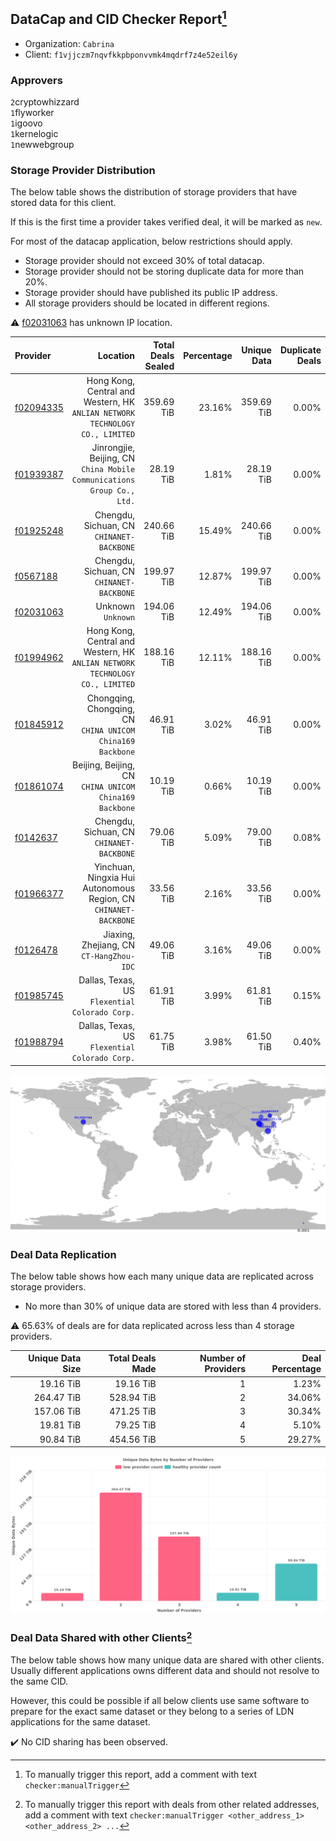 ## DataCap and CID Checker Report[^1]
 - Organization: `Cabrina`
 - Client: `f1vjjczm7nqvfkkpbponvvmk4mqdrf7z4e52eil6y`
### Approvers
`2`cryptowhizzard<br/>`1`flyworker<br/>`1`igoovo<br/>`1`kernelogic<br/>`1`newwebgroup

### Storage Provider Distribution
The below table shows the distribution of storage providers that have stored data for this client.

If this is the first time a provider takes verified deal, it will be marked as `new`.

For most of the datacap application, below restrictions should apply.
 - Storage provider should not exceed 30% of total datacap.
 - Storage provider should not be storing duplicate data for more than 20%.
 - Storage provider should have published its public IP address.
 - All storage providers should be located in different regions.

⚠️ [f02031063](https://filfox.info/en/address/f02031063) has unknown IP location.

| Provider                                              |                                                                        Location | Total Deals Sealed | Percentage | Unique Data | Duplicate Deals |
| :---------------------------------------------------- | ------------------------------------------------------------------------------: | -----------------: | ---------: | ----------: | --------------: |
| [f02094335](https://filfox.info/en/address/f02094335) | Hong Kong, Central and Western, HK<br/>`ANLIAN NETWORK TECHNOLOGY CO., LIMITED` |         359.69 TiB |     23.16% |  359.69 TiB |           0.00% |
| [f01939387](https://filfox.info/en/address/f01939387) |       Jinrongjie, Beijing, CN<br/>`China Mobile Communications Group Co., Ltd.` |          28.19 TiB |      1.81% |   28.19 TiB |           0.00% |
| [f01925248](https://filfox.info/en/address/f01925248) |                                    Chengdu, Sichuan, CN<br/>`CHINANET-BACKBONE` |         240.66 TiB |     15.49% |  240.66 TiB |           0.00% |
| [f0567188](https://filfox.info/en/address/f0567188)   |                                    Chengdu, Sichuan, CN<br/>`CHINANET-BACKBONE` |         199.97 TiB |     12.87% |  199.97 TiB |           0.00% |
| [f02031063](https://filfox.info/en/address/f02031063) |                                                           Unknown<br/>`Unknown` |         194.06 TiB |     12.49% |  194.06 TiB |           0.00% |
| [f01994962](https://filfox.info/en/address/f01994962) | Hong Kong, Central and Western, HK<br/>`ANLIAN NETWORK TECHNOLOGY CO., LIMITED` |         188.16 TiB |     12.11% |  188.16 TiB |           0.00% |
| [f01845912](https://filfox.info/en/address/f01845912) |                   Chongqing, Chongqing, CN<br/>`CHINA UNICOM China169 Backbone` |          46.91 TiB |      3.02% |   46.91 TiB |           0.00% |
| [f01861074](https://filfox.info/en/address/f01861074) |                       Beijing, Beijing, CN<br/>`CHINA UNICOM China169 Backbone` |          10.19 TiB |      0.66% |   10.19 TiB |           0.00% |
| [f0142637](https://filfox.info/en/address/f0142637)   |                                    Chengdu, Sichuan, CN<br/>`CHINANET-BACKBONE` |          79.06 TiB |      5.09% |   79.00 TiB |           0.08% |
| [f01966377](https://filfox.info/en/address/f01966377) |             Yinchuan, Ningxia Hui Autonomous Region, CN<br/>`CHINANET-BACKBONE` |          33.56 TiB |      2.16% |   33.56 TiB |           0.00% |
| [f0126478](https://filfox.info/en/address/f0126478)   |                                     Jiaxing, Zhejiang, CN<br/>`CT-HangZhou-IDC` |          49.06 TiB |      3.16% |   49.06 TiB |           0.00% |
| [f01985745](https://filfox.info/en/address/f01985745) |                               Dallas, Texas, US<br/>`Flexential Colorado Corp.` |          61.91 TiB |      3.99% |   61.81 TiB |           0.15% |
| [f01988794](https://filfox.info/en/address/f01988794) |                               Dallas, Texas, US<br/>`Flexential Colorado Corp.` |          61.75 TiB |      3.98% |   61.50 TiB |           0.40% |

<img src="https://raw.githubusercontent.com/data-preservation-programs/filplus-checker-assets/main/filecoin-project/filecoin-plus-large-datasets/issues/1592/1682404597784.png"/>

### Deal Data Replication
The below table shows how each many unique data are replicated across storage providers.

- No more than 30% of unique data are stored with less than 4 providers.

⚠️ 65.63% of deals are for data replicated across less than 4 storage providers.

| Unique Data Size | Total Deals Made | Number of Providers | Deal Percentage |
| ---------------: | ---------------: | ------------------: | --------------: |
|        19.16 TiB |        19.16 TiB |                   1 |           1.23% |
|       264.47 TiB |       528.94 TiB |                   2 |          34.06% |
|       157.06 TiB |       471.25 TiB |                   3 |          30.34% |
|        19.81 TiB |        79.25 TiB |                   4 |           5.10% |
|        90.84 TiB |       454.56 TiB |                   5 |          29.27% |

<img src="https://raw.githubusercontent.com/data-preservation-programs/filplus-checker-assets/main/filecoin-project/filecoin-plus-large-datasets/issues/1592/1682404598979.png"/>

### Deal Data Shared with other Clients[^3]
The below table shows how many unique data are shared with other clients.
Usually different applications owns different data and should not resolve to the same CID.

However, this could be possible if all below clients use same software to prepare for the exact same dataset or they belong to a series of LDN applications for the same dataset.

✔️ No CID sharing has been observed.

[^1]: To manually trigger this report, add a comment with text `checker:manualTrigger`

[^2]: Deals from those addresses are combined into this report as they are specified with `checker:manualTrigger`

[^3]: To manually trigger this report with deals from other related addresses, add a comment with text `checker:manualTrigger <other_address_1> <other_address_2> ...`
